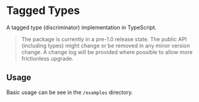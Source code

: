 # Tagged Types

A tagged type (discriminator) implementation in TypeScript.

> The package is currently in a pre-1.0 release state.
> The public API (including types) might change or be removed in any minor version change.
> A change log will be provided where possible to allow more frictionless upgrade.

## Usage

Basic usage can be see in the `/examples` directory.
